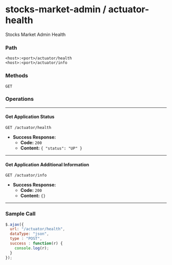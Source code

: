 # stocks-market-admin / actuator-health

Stocks Market Admin Health

### Path

```
<host>:<port>/actuator/health
<host>:<port>/actuator/info
```

### Methods

  `GET`
  
### Operations

---

#### Get Application Status

```  
GET /actuator/health
```

* **Success Response:**
  * **Code:** `200`
  * **Content:** `{ "status": "UP" }`


---
#### Get Application Additional Information

```
GET /actuator/info
```
  
* **Success Response:**
  * **Code:** `200`
  * **Content:** `{}`


---
### Sample Call
 
```javascript
$.ajax({
  url: "/actuator/health",
  dataType: "json",
  type : "POST",
  success : function(r) {
    console.log(r);
  }
});
```
